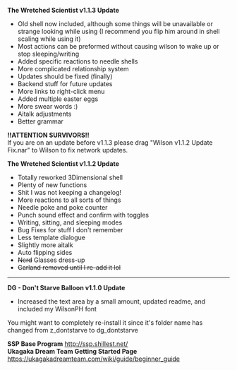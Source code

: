 **The Wretched Scientist v1.1.3 Update**

* Old shell now included, although some things will be unavailable or strange looking while using (I recommend you flip him around in shell scaling while using it)
* Most actions can be preformed without causing wilson to wake up or stop sleeping/writing
* Added specific reactions to needle shells
* More complicated relationship system
* Updates should be fixed (finally)
* Backend stuff for future updates
* More links to right-click menu
* Added multiple easter eggs
* More swear words :)
* Aitalk adjustments
* Better grammar


**!!ATTENTION SURVIVORS!!**<br/>
If you are on an update before v1.1.3 please drag "Wilson v1.1.2 Update Fix.nar" to Wilson to fix network updates.

**The Wretched Scientist v1.1.2 Update**

* Totally reworked 3Dimensional shell
* Plenty of new functions
* Shit I was not keeping a changelog!
* More reactions to all sorts of things
* Needle poke and poke counter
* Punch sound effect and confirm with toggles
* Writing, sitting, and sleeping modes
* Bug Fixes for stuff I don't remember
* Less template dialogue
* Slightly more aitalk
* Auto flipping sides
* ~~Nerd~~ Glasses dress-up
* ~~Garland removed until I re-add it lol~~

------------------------------------------------------------

**DG - Don't Starve Balloon v1.1.0 Update**

* Increased the text area by a small amount, updated readme, and included my WilsonPH font

You might want to completely re-install it since it's folder name has changed from z_dontstarve to dg_dontstarve

**SSP Base Program**
http://ssp.shillest.net/
<br/>
**Ukagaka Dream Team Getting Started Page**
https://ukagakadreamteam.com/wiki/guide/beginner_guide
